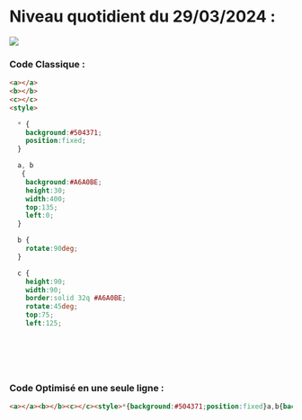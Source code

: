 # Niveau quotidient du 29/03/2024 : 

<img src = "https://firebasestorage.googleapis.com/v0/b/cssbattleapp.appspot.com/o/user%2Fummd3POvEDfFyeFvVdOMG3OOrwE2%2Ftargets%2Ftarget_NyQm6aW.png?alt=media">


### Code Classique :  

```html 
<a></a>
<b></b>
<c></c>
<style>

  * {
    background:#504371;
    position:fixed;
  }

  a, b
   {
    background:#A6A0BE;
    height:30;
    width:400;
    top:135;
    left:0;
  }  

  b {
    rotate:90deg;
  }

  c {
    height:90;
    width:90;
    border:solid 32q #A6A0BE;
    rotate:45deg;
    top:75;
    left:125;


  
```

<br>

### Code Optimisé en une seule ligne : 

```html 
<a></a><b></b><c></c><style>*{background:#504371;position:fixed}a,b{background:#A6A0BE;height:30;width:400;top:135;left:0}b{rotate:90deg}c{height:90;width:90;border:solid 32q#A6A0BE;rotate:45deg;top:75;left:125


```